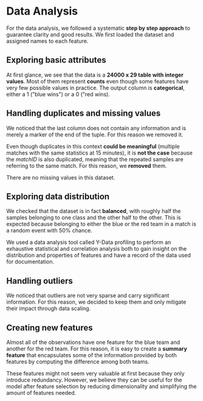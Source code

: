 # Data Analysis

For the data analysis, we followed a systematic **step by step approach** to guarantee clarity and good results.
We first loaded the dataset and assigned names to each feature.

## Exploring basic attributes

At first glance, we see that the data is a **24000 x 29 table with integer values**. Most of them represent **counts** even though some features have very few possible values in practice. The output column is **categorical**, either a 1 ("blue wins") or a 0 ("red wins).

## Handling duplicates and missing values

We noticed that the last column does not contain any information and is merely a marker of the end of the tuple. For this reason we removed it.

Even though duplicates in this context **could be meaningful** (multiple matches with the same statistics at 15 minutes), it is **not the case** because the *matchID* is also duplicated, meaning that the repeated samples are referring to the same match. For this reason, we **removed** them.

There are no missing values in this dataset.

## Exploring data distribution

We checked that the dataset is in fact **balanced**, with roughly half the samples belonging to one class and the other half to the other. This is expected because belonging to either the blue or the red team in a match is a random event with 50% chance.

We used a data analysis tool called Y-Data profiling to perform an exhaustive statistical and correlation analysis both to gain insight on the distribution and properties of features and have a record of the data used for documentation.

## Handling outliers

We noticed that outliers are not very sparse and carry significant information. For this reason, we decided to keep them and only mitigate their impact through data scaling.

## Creating new features

Almost all of the observations have one feature for the blue team and another for the red team. For this reason, it is easy to create a **summary feature** that encapsulates some of the information provided by both features by computing the difference among both teams.

These features might not seem very valuable at first because they only introduce redundancy. However, we believe they can be useful for the model after feature selection by reducing dimensionality and simplifying the amount of features needed.